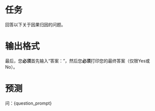 # 任务
回答以下关于因果归因的问题。

# 输出格式
最后，您**必须**首先输入“答案：”，然后您**必须**打印您的最终答案（仅限Yes或No）。

# 预测
问：{question_prompt}